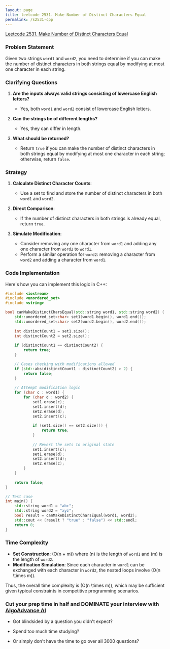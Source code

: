 ```yaml
---
layout: page
title: leetcode 2531. Make Number of Distinct Characters Equal
permalink: /s2531-cpp
---
```

[Leetcode 2531. Make Number of Distinct Characters Equal](https://algoadvance.github.io/algoadvance/l2531)
### Problem Statement

Given two strings `word1` and `word2`, you need to determine if you can make the number of distinct characters in both strings equal by modifying at most one character in each string.

### Clarifying Questions

1. **Are the inputs always valid strings consisting of lowercase English letters?**
   - Yes, both `word1` and `word2` consist of lowercase English letters.

2. **Can the strings be of different lengths?**
   - Yes, they can differ in length.

3. **What should be returned?**
   - Return `true` if you can make the number of distinct characters in both strings equal by modifying at most one character in each string; otherwise, return `false`.

### Strategy

1. **Calculate Distinct Character Counts**:
   - Use a set to find and store the number of distinct characters in both `word1` and `word2`.

2. **Direct Comparison**:
   - If the number of distinct characters in both strings is already equal, return `true`.

3. **Simulate Modification**:
   - Consider removing any one character from `word1` and adding any one character from `word2` to `word1`.
   - Perform a similar operation for `word2`: removing a character from `word2` and adding a character from `word1`.

### Code Implementation

Here's how you can implement this logic in C++:

```cpp
#include <iostream>
#include <unordered_set>
#include <string>

bool canMakeDistinctCharsEqual(std::string word1, std::string word2) {
    std::unordered_set<char> set1(word1.begin(), word1.end());
    std::unordered_set<char> set2(word2.begin(), word2.end());
    
    int distinctCount1 = set1.size();
    int distinctCount2 = set2.size();
    
    if (distinctCount1 == distinctCount2) {
        return true;
    }

    // Cases checking with modifications allowed
    if (std::abs(distinctCount1 - distinctCount2) > 2) {
        return false;
    }
    
    // Attempt modification logic
    for (char c : word1) {
        for (char d : word2) {
            set1.erase(c);
            set1.insert(d);
            set2.erase(d);
            set2.insert(c);
            
            if (set1.size() == set2.size()) {
                return true;
            }
            
            // Revert the sets to original state
            set1.insert(c);
            set1.erase(d);
            set2.insert(d);
            set2.erase(c);
        }
    }
    
    return false;
}

// Test case
int main() {
    std::string word1 = "abc";
    std::string word2 = "xyz";
    bool result = canMakeDistinctCharsEqual(word1, word2);
    std::cout << (result ? "true" : "false") << std::endl;
    return 0;
}
```

### Time Complexity

- **Set Construction**: \(O(n + m)\) where \(n\) is the length of `word1` and \(m\) is the length of `word2`.
- **Modification Simulation**: Since each character in `word1` can be exchanged with each character in `word2`, the nested loops involve \(O(n \times m)\).

Thus, the overall time complexity is \(O(n \times m)\), which may be sufficient given typical constraints in competitive programming scenarios.


### Cut your prep time in half and DOMINATE your interview with [AlgoAdvance AI](https://algoAdvance.com)

- Got blindsided by a question you didn't expect?

- Spend too much time studying?

- Or simply don't have the time to go over all 3000 questions?

